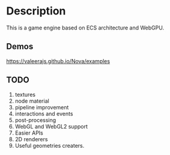 # Description

This is a game engine based on ECS architecture and WebGPU.

## Demos

https://valeerajs.github.io/Nova/examples

## TODO

1. textures
2. node material
3. pipeline improvement
4. interactions and events
5. post-processing
6. WebGL and WebGL2 support
7. Easier APIs
8. 2D renderers
9. Useful geometries creaters.

